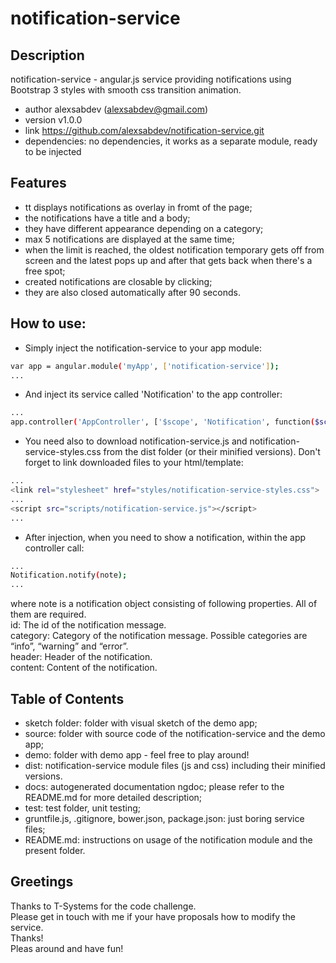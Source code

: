notification-service
=======================
## Description
notification-service - angular.js service providing notifications using Bootstrap 3 styles with smooth css transition animation. 
* author alexsabdev (alexsabdev@gmail.com)
* version v1.0.0
* link https://github.com/alexsabdev/notification-service.git
* dependencies: no dependencies, it works as a separate module, ready to be injected

## Features
* tt displays notifications as overlay in fromt of the page;
* the notifications have a title and a body;
* they have different appearance depending on a category;
* max 5 notifications are displayed at the same time;
* when the limit is reached, the oldest notification temporary gets off from screen and the latest pops up and after that gets back when there's a free spot;
* created notifications are closable by clicking;
* they are also closed automatically after 90 seconds.

## How to use:
* Simply inject the notification-service to your app module:
```bash
var app = angular.module('myApp', ['notification-service']);
...
```
* And inject its service called 'Notification' to the app controller:
```bash
...
app.controller('AppController', ['$scope', 'Notification', function($scope, Notification){...}]);
```
* You need also to download notification-service.js and notification-service-styles.css from the dist folder (or their minified versions). Don't forget to link downloaded files to your html/template:
```bash
...
<link rel="stylesheet" href="styles/notification-service-styles.css">
...
<script src="scripts/notification-service.js"></script>
...
```
* After injection, when you need to show a notification, within the app controller call:
```bash
...
Notification.notify(note);
...
```
where note is a notification object consisting of following properties. All of them are required.
<br />   id: The id of the notification message.
<br />   category: Category of the notification message. Possible categories are “info”, “warning” and “error”.
<br />   header: Header of the notification.
<br />   content: Content of the notification.

## Table of Contents

* sketch folder: folder with visual sketch of the demo app;
* source: folder with source code of the notification-service and the demo app;
* demo: folder with demo app - feel free to play around!
* dist: notification-service module files (js and css) including their minified versions.
* docs: autogenerated documentation ngdoc; please refer to the README.md for more detailed description;
* test: test folder, unit testing;
* gruntfile.js, .gitignore, bower.json, package.json: just boring service files;
* README.md: instructions on usage of the notification module and the present folder.

## Greetings
Thanks to T-Systems for the code challenge. <br />
Please get in touch with me if your have proposals how to modify the service.<br />
Thanks! <br />
Pleas around and have fun!